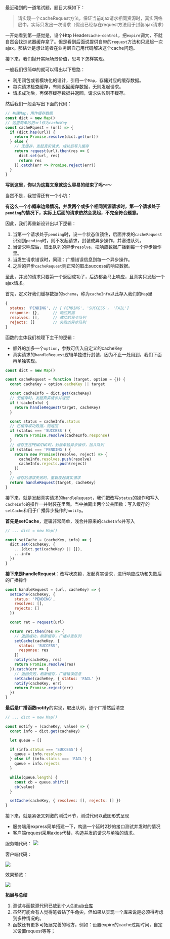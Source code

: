 最近碰到的一道笔试题，题目大概如下：

>请实现一个cacheRequest方法，保证当前ajax请求相同资源时，真实网络层中，实际只发出一次请求（假设已经存在request方法用于封装ajax请求）

一开始看到第一感觉是，设个Http Header`cache-control`，把`expire`调大，不就自然会找浏览器缓存拿了。但是看到后面说提供自带的`request`方法和只发起一次ajax。那估计是想让笔者在业务层自己用代码解决这个cache问题。

接下来，我们抛开实际场景价值，思考下怎样实现。

一般我们很简单的就可以得出以下思路：

- 利用闭包或者模块化的设计，引用一个`Map`，存储对应的缓存数据。
- 每次请求检查缓存，有则返回缓存数据，无则发起请求。
- 请求成功后，再保存缓存数据并返回，请求失败则不缓存。

然后我们一般会写出下面的代码：

```javascript
// 构建Map，用作缓存数据
const dict = new Map()
// 这里简单的把url作为cacheKey
const cacheRquest = (url) => {
  if (dict.has(url)) {
    return Promise.resolve(dict.get(url))
  } else {
    // 无缓存，发起真实请求，成功后写入缓存
    return request(url).then(res => {
      dict.set(url, res)
      return res
    }).catch(err => Promise.reject(err))
  }
}
```

**写到这里，你以为这篇文章就这么容易的结束了吗～～**

当然不是，我觉得还有一个小坑：

**有这么一个小概率边缘情况，并发两个或多个相同资源请求时，第一个请求处于`pending`的情况下，实际上后面的请求依然会发起，不完全符合题意。**

因此，我们再重新设计出以下逻辑：

1. 当第一个请求处于`pending`时，设一个状态值锁住，后面并发的`cacheRequest`识别到`pending`时，则不发起请求，封装成异步操作，并塞进队列。
2. 当请求响应后，取出队列的异步`resolve`，把响应数据广播到每一个异步操作里。
3. 当发生请求错误时，同理：广播错误信息到每一个异步操作。
4. 之后的异步`cacheRequest`则正常的取出success的响应数据。

至此，并发的请求只要第一个返回成功了，后边都会马上响应，且真实只发起一个ajax请求。

首先，定义好我们缓存数据的`schema`，称为`cacheInfo`以此存入我们的`Map`里

```javascript
{
  status: 'PENDING', // ['PENDING', 'SUCCESS'， 'FAIL']
  response: {},      // 响应数据
  resolves: [],      // 成功的异步队列
  rejects: []        // 失败的异步队列
}
```

函数的主体我们梳理下主干的逻辑：

- 额外的加多一个`option`，参数可传入自定义的cacheKey
- 真实请求的`handleRequest`逻辑单独进行封装，因为不止一处用到，我们下面再单独实现。

```javascript
const dict = new Map()

const cacheRequest = function (target, option = {}) {
  const cacheKey = option.cacheKey || target

  const cacheInfo = dict.get(cacheKey)
  // 无缓存时，发起真实请求并返回
  if (!cacheInfo) {
    return handleRequest(target, cacheKey)
  }

  const status = cacheInfo.status
  // 已缓存成功数据，则返回
  if (status === 'SUCCESS') {
    return Promise.resolve(cacheInfo.response)
  }
  // 缓存正在PENDING时，封装单独异步操作，加入队列
  if (status === 'PENDING') {
    return new Promise((resolve, reject) => {
      cacheInfo.resolves.push(resolve)
      cacheInfo.rejects.push(reject)
    })
  }
  // 缓存的请求失败时，重新发起真实请求
  return handleRequest(target, cacheKey)
}
```

接下来，就是发起真实请求的`handleRequest`，我们把改写`status`的操作和写入`cacheInfo`的操作一并封装在里面。当中抽离出两个公共函数：写入缓存的`setCache`和用于广播异步操作的`notify`。

**首先是setCache**，逻辑非常简单，浅合并原来的`cacheInfo`并写入

```javascript
// ... dict = new Map()

const setCache = (cacheKey, info) => {
  dict.set(cacheKey, {
    ...(dict.get(cacheKey) || {}),
    ...info
  })
}
```

**接下来是handleRequest**：改写状态锁，发起真实请求，进行响应成功和失败后的广播操作

```javascript
const handleRequest = (url, cacheKey) => {
  setCache(cacheKey, { 
    status: 'PENDING',
    resolves: [],
    rejects: []
  })

  const ret = request(url)

  return ret.then(res => {
    // 返回成功，刷新缓存，广播并发队列
    setCache(cacheKey, {
      status: 'SUCCESS',
      response: res
    })
    notify(cacheKey, res)
    return Promise.resolve(res)
  }).catch(err => {
    // 返回失败，刷新缓存，广播错误信息
    setCache(cacheKey, { status: 'FAIL' })
    notify(cacheKey, err)
    return Promise.reject(err)
  })
}
```

**最后是广播函数notify**的实现，取出队列，逐个广播然后清空

```javascript
// ... dict = new Map()

const notify = (cacheKey, value) => {
  const info = dict.get(cacheKey)

  let queue = []

  if (info.status === 'SUCCESS') {
    queue = info.resolves
  } else if (info.status === 'FAIL') {
    queue = info.rejects
  }

  while(queue.length) {
    const cb = queue.shift()
    cb(value)
  }

  setCache(cacheKey, { resolves: [], rejects: [] })
}
```

接下来，就是紧张又刺激的测试环节，测试代码以截图形式呈现

- 服务端用express简单搭建一下，构造一个延时2秒的接口测试并发时的情况
- 客户端request采用axios代替，构造并发的请求与单独的请求。

服务端代码：
![](https://user-gold-cdn.xitu.io/2020/3/20/170f6e8704b84848?w=1100&h=752&f=png&s=134698)

客户端代码：

![](https://user-gold-cdn.xitu.io/2020/3/20/170f6ea0a23b4d58?w=1236&h=1114&f=png&s=265729)

效果预览：

![](https://user-gold-cdn.xitu.io/2020/3/20/170f6f3afcc45492?w=480&h=395&f=gif&s=4465610)

**拓展与总结**
1. 测试与函数源代码已放到个人[Github仓库](https://github.com/impeiran/Blog/tree/master/cacheRequest)
2. 虽然可能会有人觉得笔者钻了牛角尖，但如果从实现一个库来说是必须得考虑到多种情况的。
3. 函数还有更多可拓展完善的地方，例如：设置expire的cache过期时间，自定义设置request等等；